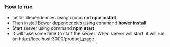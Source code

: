 ### How to run
  * Install dependencies using command **npm install**
  * Then install Bower dependencies using command **bower install**
  * Start server using command **npm start**
  * It will take some time to start the server. When server will start, it will run on http://localhost:3000/product_page .